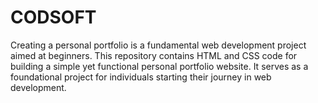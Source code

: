 # CODSOFT
Creating a personal portfolio is a fundamental web development project aimed at beginners. This repository contains HTML and CSS code for building a simple yet functional personal portfolio website. It serves as a foundational project for individuals starting their journey in web development.
